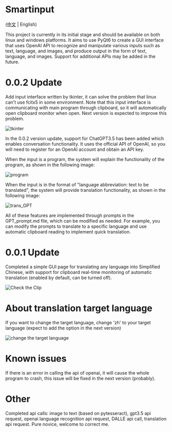 # Smartinput
([中文](README.md) | English)

This project is currently in its initial stage and should be available on both linux and windows platforms. It aims to use PyQt6 to create a GUI interface that uses OpenAI API to recognize and manipulate various inputs such as text, language, and images, and produce output in the form of text, language, and images. Support for additional APIs may be added in the future.

# 0.0.2 Update

Add input interface written by tkinter, it can solve the problem that linux can't use fcitx5 in some environment. Note that this input interface is communicating with main program through clipboard, so it will automatically open clipboard monitor when open. Next version is expected to improve this problem.

![tkinter]()

In the 0.0.2 version update, support for ChatGPT3.5 has been added which enables conversation functionality. It uses the official API of OpenAI, so you will need to register for an OpenAI account and obtain an API key. 

When the input is a program, the system will explain the functionality of the program, as shown in the following image:

![program]()

When the input is in the format of "language abbreviation: text to be translated", the system will provide translation functionality, as shown in the following image:

![trans_GPT]()

All of these features are implemented through prompts in the GPT_prompt.md file, which can be modified as needed. For example, you can modify the prompts to translate to a specific language and use automatic clipboard reading to implement quick translation.

# 0.0.1 Update

Completed a simple GUI page for translating any language into Simplified Chinese, with support for clipboard real-time monitoring of automatic translation (enabled by default, can be turned off).

![Check the Clip](https://github.com/Menghuan1918/Smartinput/blob/main/pictures/clip_show.gif?raw=true)

# About translation target language

If you want to change the target language, change 'zh' to your target language (expect to add the option in the next version)

![change the target language](https://github.com/Menghuan1918/Smartinput/blob/main/pictures/Change_lang.png?raw=true)

# Known issues

If there is an error in calling the api of openai, it will cause the whole program to crash, this issue will be fixed in the next version (probably).

# Other

Completed api calls: image to text (based on pytesseract), gpt3.5 api request, openai language recognition api request, DALLE api call, translation api request. Pure novice, welcome to correct me.